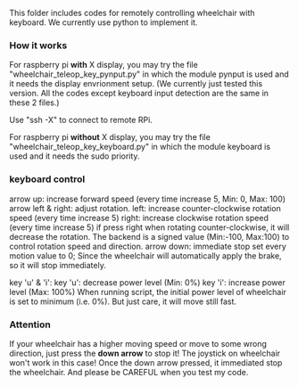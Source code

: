 This folder includes codes for remotely controlling wheelchair with keyboard.
We currently use python to implement it.

### How it works
For raspberry pi **with** X display, you may try the file "wheelchair_teleop_key_pynput.py" in which the module pynput is used and it needs the display envrionment setup.
(We currently just tested this version. All the codes except keyboard input detection are the same in these 2 files.)

Use "ssh -X" to connect to remote RPi.

For raspberry pi **without** X display, you may try the file "wheelchair_teleop_key_keyboard.py" in which the module keyboard is used and it needs the sudo priority.

### keyboard control
arrow up: increase forward speed (every time increase 5, Min: 0, Max: 100)
arrow left & right: adjust rotation.
    left: increase counter-clockwise rotation speed (every time increase 5)
    right: increase clockwise rotation speed (every time increase 5)
    if press right when rotating counter-clockwise, it will decrease the rotation.
    The backend is a signed value (Min:-100, Max:100) to control rotation speed and direction.
arrow down: immediate stop
    set every motion value to 0; Since the wheelchair will automatically apply the brake, so it will stop immediately.

key 'u' & 'i':
    key 'u': decrease power level (Min: 0%)
    key 'i': increase power level (Max: 100%)
    When running script, the initial power level of wheelchair is set to minimum (i.e. 0%). But just care, it will move still fast.
    

### Attention
  If your wheelchair has a higher moving speed or move to some wrong direction, just press the **down arrow** to stop it! The joystick on wheelchair won't work in this case! Once the down arrow pressed, it immediated stop the wheelchair. And please be CAREFUL when you test my code. 
